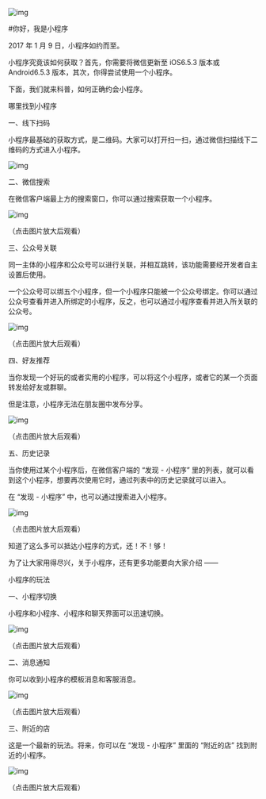 

![img](https://wx1.sinaimg.cn/wap720/0068zICPly1fbk2tugz3oj310w0ku0ui.jpg)

#你好，我是小程序

2017 年 1 月 9 日，小程序如约而至。

小程序究竟该如何获取？首先，你需要将微信更新至 iOS6.5.3 版本或 Android6.5.3 版本，其次，你得尝试使用一个小程序。

下面，我们就来科普，如何正确约会小程序。

哪里找到小程序

一、线下扫码

小程序最基础的获取方式，是二维码。大家可以打开扫一扫，通过微信扫描线下二维码的方式进入小程序。

![img](https://wx2.sinaimg.cn/large/0068zICPly1fbk2rgl4xhj30ku0fm788.jpg)

二、微信搜索

在微信客户端最上方的搜索窗口，你可以通过搜索获取一个小程序。

![img](https://wx3.sinaimg.cn/large/0068zICPly1fbk2rizo5mj30ku0dowey.jpg)

（点击图片放大后观看）

三、公众号关联

同一主体的小程序和公众号可以进行关联，并相互跳转，该功能需要经开发者自主设置后使用。

一个公众号可以绑五个小程序，但一个小程序只能被一个公众号绑定。你可以通过公众号查看并进入所绑定的小程序，反之，也可以通过小程序查看并进入所关联的公众号。

![img](https://wx3.sinaimg.cn/large/0068zICPly1fbk2rm4k2gj30ku0doq43.jpg)

（点击图片放大后观看）

四、好友推荐

当你发现一个好玩的或者实用的小程序，可以将这个小程序，或者它的某一个页面转发给好友或群聊。

但是注意，小程序无法在朋友圈中发布分享。

![img](https://wx1.sinaimg.cn/large/0068zICPly1fbk2rppdnvj30ku0dodgs.jpg)

（点击图片放大后观看）

五、历史记录

当你使用过某个小程序后，在微信客户端的 “发现 - 小程序” 里的列表，就可以看到这个小程序，想要再次使用它时，通过列表中的历史记录就可以进入。

在 “发现 - 小程序” 中，也可以通过搜索进入小程序。

![img](https://wx3.sinaimg.cn/large/0068zICPly1fbk2rt6assj30ku0dogma.jpg)

（点击图片放大后观看）

知道了这么多可以抵达小程序的方式，还！不！够！

为了让大家用得尽兴，关于小程序，还有更多功能要向大家介绍 ——

小程序的玩法

一、小程序切换

小程序和小程序、小程序和聊天界面可以迅速切换。

![img](https://wx3.sinaimg.cn/large/0068zICPly1fbk2ryop26j30ku0do74n.jpg)

（点击图片放大后观看）

二、消息通知

你可以收到小程序的模板消息和客服消息。

![img](https://wx4.sinaimg.cn/large/0068zICPly1fbk2s1zqfwj30ku0dogmg.jpg)

（点击图片放大后观看）

三、附近的店

这是一个最新的玩法。将来，你可以在 “发现 - 小程序” 里面的 “附近的店” 找到附近的小程序。

![img](https://wx3.sinaimg.cn/large/0068zICPly1fbk2s4os44j30ku0doweu.jpg)

（点击图片放大后观看）